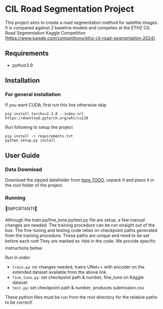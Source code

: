 # CIL Road Segmentation Project

This project aims to create a road segmentation method for satellite images. It is compared against 2 baseline models and competes at the ETHZ CIL Road Segmentation Kaggle Competition [https://www.kaggle.com/competitions/ethz-cil-road-segmentation-2024]


Requirements
----
- python3.9

Installation
---------------
### For general installation

If you want CUDA, first run this line otherwise skip
```
pip install torch==2.3.0 --index-url https://download.pytorch.org/whl/cu118
```

Run following to setup the project
```
pip install -r requirements.txt
python setup.py install
```

## User Guide


### Data Download

Download the zipped datafolder from [here TODO](https://duckduckgo.com), 
unpack it and place it in the root folder of the project.

### Running 

🔴IMPORTANT❗🔴

Although the train.py/fine_tune.py/test.py file are setup, a few manual changes are needed. The training procedure can be run straight out of the box. The fine-tuning and testing code relies on checkpoint paths generated from the training procedure. These paths are unique and need to be set before each run❗ They are marked as `TODO` in the code. We provide specific instructions below.

Run in order:
- `train.py`: no changes needed, trains UNet++ with encoder on the extended dataset available from the above link.
- `fine_tune.py`: set checkpoint path & number, fine_tune on Kaggle dataset
- `test.py`: set checkpoint path & number, produces submission.csv

These python files must be run from the root directory for the relative paths to be correct!




